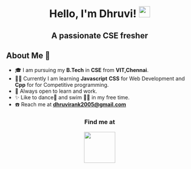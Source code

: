 <h1 align = "center"> Hello, I'm Dhruvi! <img src = "https://media.tenor.com/SNL9_xhZl9oAAAAj/waving-hand-joypixels.gif" width = "30px" height = "30px"></h1>

<h2 align = "center"> A passionate CSE fresher</h2>

<h2 align = "left"> About Me 🐼	</h2>

- 🎓 I am pursuing my **B.Tech** in **CSE** from **VIT,Chennai**.
- 👩‍💻 Currently I am learning **Javascript** **CSS** for Web Development and **Cpp** for for Competitive programming.
- 🤝 Always open to learn and work.
- ✨ Like to dance💃 and swim 🏊‍♀️ in my free time.
- ☎️ Reach me at **dhruvirank2005@gmail.com**

<h3 align = "center"> Find me at </h3>
<p align = "center">
  <a href = "https://www.linkedin.com/in/dhruvi-rank-a38876253/"><img align = "center" src = "https://static.vecteezy.com/system/resources/previews/018/930/587/original/linkedin-logo-linkedin-icon-transparent-free-png.png" style = "width:84px;height:84px;"></a>
  </p>
  
